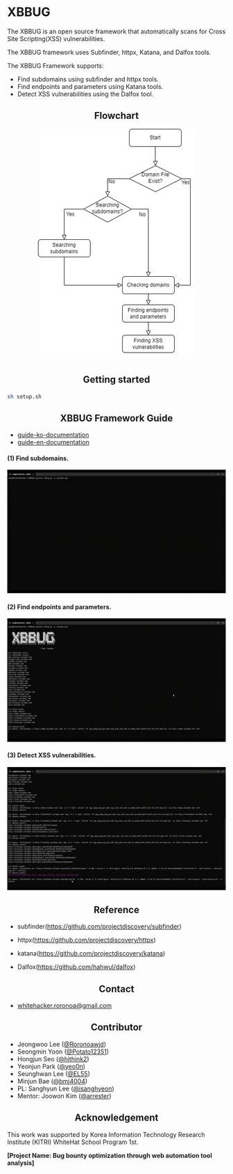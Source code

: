 <p align="center">
    <h1>XBBUG</h1>
</p>
The XBBUG is an open source framework that automatically scans for Cross Site Scripting(XSS) vulnerabilities.

The XBBUG framework uses Subfinder, httpx, Katana, and Dalfox tools.

The XBBUG Framework supports:

-   Find subdomains using subfinder and httpx tools.
-   Find endpoints and parameters using Katana tools.
-   Detect XSS vulnerabilities using the Dalfox tool.

<center><h2>Flowchart</h2></center>
<center><img src="./assets/XBBUG Flowchart.png" alt="XBBUG Flowchart"></center>
<br/>

<center><h2>Getting started</h2></center>

```sh
sh setup.sh
```

<center><h2>XBBUG Framework Guide</h2></center>

-   [guide-ko-documentation](./GUIDE_ko.md)
-   [guide-en-documentation](./GUIDE_en.md)

#### (1) Find subdomains.

<center><img src="./assets/subfinder_httpx.gif" alt="XBBUG Flowchart"></center>

#### (2) Find endpoints and parameters.

<center><img src="./assets/Katana.gif" alt="XBBUG Flowchart"></center>

#### (3) Detect XSS vulnerabilities.

<center><img src="./assets/Dalfox.gif" alt="XBBUG Flowchart"></center>

<center><h2>Reference</h2></center>

-   subfinder(https://github.com/projectdiscovery/subfinder)

-   httpx(https://github.com/projectdiscovery/httpx)

-   katana(https://github.com/projectdiscovery/katana)

-   Dalfox(https://github.com/hahwul/dalfox)

<center><h2>Contact</h2></center>

-   whitehacker.roronoa@gmail.com

<center><h2>Contributor</h2></center>

-   Jeongwoo Lee ([@Roronoawjd](https://github.com/Roronoawjd))
-   Seongmin Yoon ([@Potato12351](https://github.com/Potato12351))
-   Hongjun Seo ([@hjthink2](https://github.com/hjthink2))
-   Yeonjun Park ([@yeo0n](https://github.com/yeo0n))
-   Seunghwan Lee ([@EL55](https://github.com/EL55))
-   Minjun Bae ([@bmj4004](https://github.com/bmj4004))
-   PL: Sanghyun Lee ([@isanghyeon](https://github.com/isanghyeon))
-   Mentor: Joowon Kim ([@arrester](https://github.com/arrester))

<center><h2>Acknowledgement</h2></center>

This work was supported by Korea Information Technology Research Institute (KITRI) WhiteHat School Program 1st.

**[Project Name: Bug bounty optimization through web automation tool analysis]**
